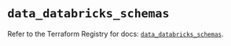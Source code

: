 # `data_databricks_schemas`

Refer to the Terraform Registry for docs: [`data_databricks_schemas`](https://registry.terraform.io/providers/databricks/databricks/1.37.0/docs/data-sources/schemas).
